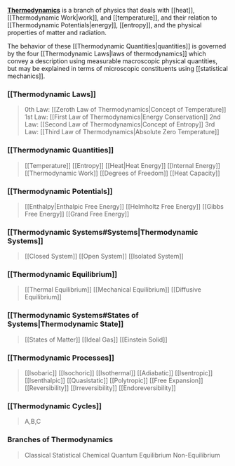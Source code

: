 [**Thermodynamics**](https://en.wikipedia.org/wiki/Thermodynamics) is a branch of physics that deals with [[heat]], [[Thermodynamic Work\|work]], and [[temperature]], and their relation to [[Thermodynamic Potentials\|energy]], [[entropy]], and the physical properties of matter and radiation.

The behavior of these [[Thermodynamic Quantities\|quantities]] is governed by the four [[Thermodynamic Laws\|laws of thermodynamics]] which convey a description using measurable macroscopic physical quantities, but may be explained in terms of microscopic constituents using [[statistical mechanics]].


### [[Thermodynamic Laws]]
> 0th Law: [[Zeroth Law of Thermodynamics|Concept of Temperature]]
> 1st Law: [[First Law of Thermodynamics|Energy Conservation]]
> 2nd Law: [[Second Law of Thermodynamics|Concept of Entropy]]
> 3rd Law: [[Third Law of Thermodynamics|Absolute Zero Temperature]]
### [[Thermodynamic Quantities]]
> [[Temperature]]
> [[Entropy]]
> [[Heat\|Heat Energy]]
> [[Internal Energy]]
> [[Thermodynamic Work]]
> [[Degrees of Freedom]]
> [[Heat Capacity]]
### [[Thermodynamic Potentials]]
> [[Enthalpy\|Enthalpic Free Energy]]
> [[Helmholtz Free Energy]]
> [[Gibbs Free Energy]]
> [[Grand Free Energy]]
### [[Thermodynamic Systems#Systems\|Thermodynamic Systems]]
> [[Closed System]]
> [[Open System]]
> [[Isolated System]]
### [[Thermodynamic Equilibrium]]
> [[Thermal Equilibrium]]
> [[Mechanical Equilibrium]]
> [[Diffusive Equilibrium]]
### [[Thermodynamic Systems#States of Systems\|Thermodynamic State]]
> [[States of Matter]]
> [[Ideal Gas]]
> [[Einstein Solid]]
### [[Thermodynamic Processes]]
> [[Isobaric]]
> [[Isochoric]]
> [[Isothermal]]
> [[Adiabatic]]
> [[Isentropic]]
> [[Isenthalpic]]
> [[Quasistatic]]
> [[Polytropic]]
> [[Free Expansion]]
> [[Reversibility]]
> [[Irreversibility]]
> [[Endoreversibility]]
### [[Thermodynamic Cycles]]
> A,B,C
### Branches of Thermodynamics
> Classical 
> Statistical
> Chemical
> Quantum
> Equilibrium
> Non-Equilibrium
